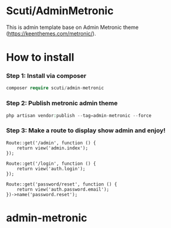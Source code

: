 # Scuti/AdminMetronic
This is admin template base on Admin Metronic theme (https://keenthemes.com/metronic/).

# How to install

### Step 1: Install via composer

```php
composer require scuti/admin-metronic
```

### Step 2: Publish metronic admin theme

```php
php artisan vendor:publish --tag=admin-metronic --force
```

### Step 3: Make a route to display show admin and enjoy!

```
Route::get('/admin', function () {
    return view('admin.index');
});

Route::get('/login', function () {
    return view('auth.login');
});

Route::get('password/reset', function () {
    return view('auth.password.email');
})->name('password.reset');
```
# admin-metronic
